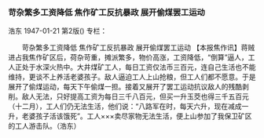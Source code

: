### 苛杂繁多工资降低  焦作矿工反抗暴政  展开偷煤罢工运动
浩东
1947-01-21
第2版()
专栏：

　　苛杂繁多工资降低
    焦作矿工反抗暴政
    展开偷煤罢工运动
    【本报焦作讯】蒋贼进占我焦作矿区后，荷杂苛重，摊派繁多，物价高涨，工资降低，“倒算”逼人，工人正处于水深火热中。大井煤矿工人，每日工资仅法币三百元，连自己生活也不能维持，更谈不上养活老婆孩子。敌人逼迫工人上山抢粮，但工人们都不愿意。于是展开了偷煤运动，每天下午偷煤一担。接着又展开了罢工运动抗议敌人的残酷剥削。敌人无法，只好提高工资为每日三千八百元，但买一升玉茭也得三千五百元（十二月），工人们仍无法生活，他们说：“八路军在时，每天六升，现在减成一升，老婆孩子活该饿死”。工人×××卖尽家物无法生活，便上山参加了我保卫矿区的工人游击队。（浩东）

